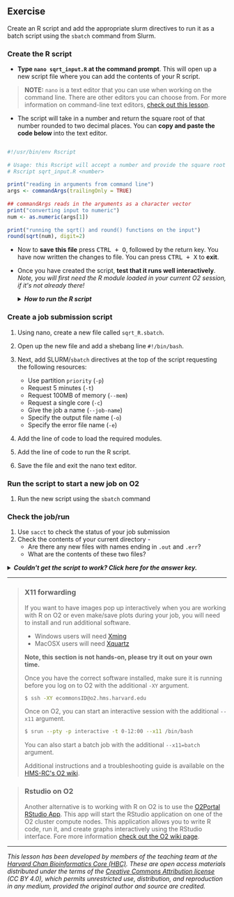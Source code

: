 ## Exercise

Create an R script and add the appropriate slurm directives to run it as a batch script using the `sbatch` command from Slurm.

### Create the R script
* **Type `nano sqrt_input.R` at the command prompt**. This will open up a new script file where you can add the contents of your R script.

> **NOTE:** `nano` is a text editor that you can use when working on the command line. There are other editors you can choose from. For more information on command-line text editors, [check out this lesson](https://hbctraining.github.io/Intro-to-shell-flipped/lessons/03_working_with_files.html#writing-files).

* The script will take in a number and return the square root of that number rounded to two decimal places. You can **copy and paste the code below** into the text editor.

```r

#!/usr/bin/env Rscript
	
# Usage: this Rscript will accept a number and provide the square root of that number rounded to two decimal places.
# Rscript sqrt_input.R <number>
	
print("reading in arguments from command line")
args <- commandArgs(trailingOnly = TRUE)
	
## commandArgs reads in the arguments as a character vector
print("converting input to numeric")
num <- as.numeric(args[1])
	
print("running the sqrt() and round() functions on the input")
round(sqrt(num), digit=2)    
```

* Now to **save this file** press <kbd>CTRL + O</kbd>, followed by the return key. You have now written the changes to file. You  can press <kbd>CTRL + X</kbd> to **exit**.
 
* Once you have created the script, **test that it runs well interactively**. *Note, you will first need the R module loaded in your current O2 session, if it's not already there!*

	<details>
	<summary><b><i>How to run the R script</i></b></summary>
	<br>
	<p> The script can be run from the command line using the `Rscript` command. Don't forget to provide a numeric value as input.
	            
	<pre>
	Rscript sqrt_input.R 60

### Create a job submission script

1. Using nano, create a new file called `sqrt_R.sbatch`.

2. Open up the new file and add a shebang line `#!/bin/bash`.

3. Next, add SLURM/`sbatch` directives at the top of the script requesting the following resources:
   * Use partition `priority` (`-p`)
   * Request 5 minutes (`-t`)
   * Request 100MB of memory (`--mem`)
   * Request a single core (`-c`)
   * Give the job a name (`--job-name`)
   * Specify the output file name (`-o`)
   * Specify the error file name (`-e`)
   
4. Add the line of code to load the required modules.
5. Add the line of code to run the R script. 
6. Save the file and exit the nano text editor.


### Run the script to start a new job on O2
1. Run the new script using the `sbatch` command

### Check the job/run 
1. Use `sacct` to check the status of your job submission
1. Check the contents of your current directory -
    * Are there any new files with names ending in `.out` and `.err`?
    * What are the contents of these two files?

<details>
<summary><b><i>Couldn't get the script to work? Click here for the answer key.</i></b></summary>
<br>
<p> Your sbatch script should look something like this: 
<pre>
#!/bin/bash

#SBATCH -p priority 		# partition name
#SBATCH -t 0-2:00 		# hours:minutes runlimit after which job will be killed
#SBATCH --mem 8G 		# amount of memory requested
#SBATCH --job-name sqrt_R_script 		# Job name
#SBATCH -o sqrt.out		# File to which standard out will be written
#SBATCH -e sqrt.err 		# File to which standard err will be written

# Load required modules
module load gcc/6.2.0 R/4.1.1

# Point to personal library, if required
# export R_LIBS_USER="~/R/4.1.1/library"

# Run the R script
Rscript sqrt_input.R 60

</pre>
</p>
</details>

***

> ### X11 forwarding
>  
> If you want to have images pop up interactively when you are working with R on O2 or even make/save plots during your job, you will need to install and run additional software. 
> 
> * Windows users will need [Xming](http://sourceforge.net/projects/xming/)
> * MacOSX users will need [Xquartz](http://xquartz.macosforge.org/landing/)
> 
> **Note, this section is not hands-on, please try it out on your own time.**
> 
> Once you have the correct software installed, make sure it is running before you log on to O2 with the additional `-XY` argument.
> ```bash
> $ ssh -XY ecommonsID@o2.hms.harvard.edu
> ```
> 
> Once on O2, you can start an interactive session with the additional `--x11` argument.
> ```bash
> $ srun --pty -p interactive -t 0-12:00 --x11 /bin/bash
> ```
> 
> You can also start a batch job with the additional `--x11=batch` argument.
> 
> Additional instructions and a troubleshooting guide is available on the [HMS-RC's O2 wiki](https://wiki.rc.hms.harvard.edu/display/O2/Using+X11+Applications+Remotely). 

> ### Rstudio on O2
> Another alternative is to working with R on O2 is to use the [O2Portal RStudio App]((https://harvardmed.atlassian.net/wiki/spaces/O2/pages/2233335809/HMS+-+RStudio+on+O2)). This app will start the RStudio application on one of the O2 cluster compute nodes. This application allows you to write R code, run it, and create graphs interactively using the RStudio interface. Fore more information [check out the O2 wiki page](https://harvardmed.atlassian.net/wiki/spaces/O2/pages/2233335809/HMS+-+RStudio+on+O2).
---

*This lesson has been developed by members of the teaching team at the [Harvard Chan Bioinformatics Core (HBC)](http://bioinformatics.sph.harvard.edu/). These are open access materials distributed under the terms of the [Creative Commons Attribution license](https://creativecommons.org/licenses/by/4.0/) (CC BY 4.0), which permits unrestricted use, distribution, and reproduction in any medium, provided the original author and source are credited.*
